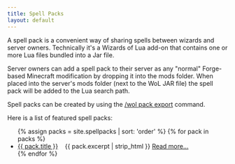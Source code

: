 ```yaml
---
title: Spell Packs
layout: default
---
```


A spell pack is a convenient way of sharing spells between wizards and server owners.
Technically it's a Wizards of Lua add-on that contains one or more Lua files bundled into a Jar file.

Server owners can add a spell pack to their server as any "normal" Forge-based Minecraft modification by dropping it into the mods folder. When placed into the server's mods folder (next to the WoL JAR file) the spell pack will be added to the Lua search path.

Spell packs can be created by using the [/wol pack export](/wol-command.html#pack) command.

Here is a list of featured spell packs:


<ul>
{% assign packs = site.spellpacks | sort: 'order' %}
{% for pack in packs %}
  <li>
    <a href="{{ pack.url }}">{{ pack.title }}</a>&nbsp;&nbsp;&nbsp;
    {{ pack.excerpt | strip_html }} <a href="{{ pack.url }}"> Read&nbsp;more...</a>
  </li>
{% endfor %}
</ul>
